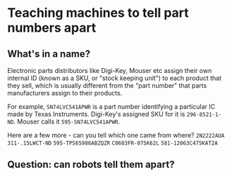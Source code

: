 # Teaching machines to tell part numbers apart

## What's in a name?

Electronic parts distributors like Digi-Key, Mouser etc assign their own internal ID (known as a SKU, or "stock keeping unit") to each product that they sell, which is usually different from the "part number" that parts manufacturers assign to their products.

For example, `SN74LVC541APWR` is a part number identifying a particular IC made by Texas Instruments. Digi-Key's assigned SKU for it is `296-8521-1-ND`. Mouser calls it `595-SN74LVC541APWR`.

Here are a few more - can you tell which one came from where?
`2N2222AUA`
`311-.15LWCT-ND`
`595-TPS65986ABZQZR`
`C0603FR-075K62L`
`581-12063C475KAT2A`

## Question: can robots tell them apart?

